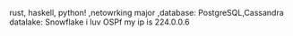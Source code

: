 rust, haskell, python!
,netowrking major
,database: PostgreSQL,Cassandra
datalake: Snowflake 
i luv OSPf
my ip is 224.0.0.6
